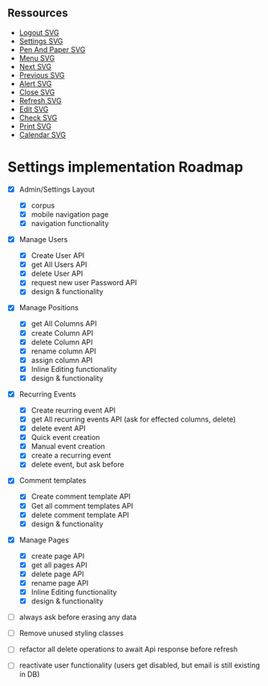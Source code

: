 ## Ressources

- [Logout SVG](https://www.svgrepo.com/svg/115080/logout)
- [Settings SVG](https://www.svgrepo.com/svg/11478/settings)
- [Pen And Paper SVG](https://www.svgrepo.com/svg/41783/pen-and-paper)
- [Menu SVG](https://www.svgrepo.com/svg/3034/menu)
- [Next SVG](https://www.svgrepo.com/svg/3667/next)
- [Previous SVG](https://www.svgrepo.com/svg/79187/left-arrow)
- [Alert SVG](https://www.svgrepo.com/svg/204957/alert)
- [Close SVG](https://www.svgrepo.com/svg/30681/close)
- [Refresh SVG](https://www.svgrepo.com/svg/76889/refresh)
- [Edit SVG](https://www.svgrepo.com/svg/56967/edit)
- [Check SVG](https://www.svgrepo.com/svg/125862/check)
- [Print SVG](https://www.svgrepo.com/svg/476458/print)
- [Calendar SVG](https://www.svgrepo.com/svg/511575/calendar-1322)

# Settings implementation Roadmap

- [x] Admin/Settings Layout

  - [x] corpus
  - [x] mobile navigation page
  - [x] navigation functionality

- [x] Manage Users

  - [x] Create User API
  - [x] get All Users API
  - [x] delete User API
  - [x] request new user Password API
  - [x] design & functionality

- [x] Manage Positions

  - [x] get All Columns API
  - [x] create Column API
  - [x] delete Column API
  - [x] rename column API
  - [x] assign column API
  - [x] Inline Editing functionality
  - [x] design & functionality

- [x] Recurring Events

  - [x] Create reurring event API
  - [x] get All recurring events API (ask for effected columns, delete)
  - [x] delete event API
  - [x] Quick event creation
  - [x] Manual event creation
  - [x] create a recurring event
  - [x] delete event, but ask before

- [x] Comment templates

  - [x] Create comment template API
  - [x] Get all comment templates API
  - [x] delete comment template API
  - [x] design & functionality

- [x] Manage Pages

  - [x] create page API
  - [x] get all pages API
  - [x] delete page API
  - [x] rename page API
  - [x] Inline Editing functionality
  - [x] design & functionality

- [ ] always ask before erasing any data
- [ ] Remove unused styling classes
- [ ] refactor all delete operations to await Api response before refresh
- [ ] reactivate user functionality (users get disabled, but email is still existing in DB)

